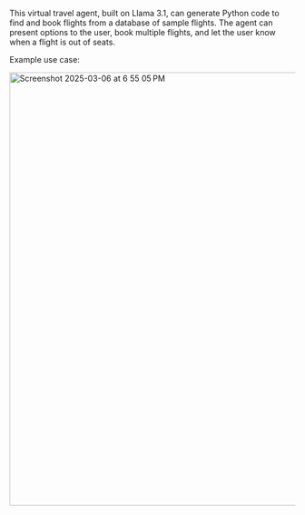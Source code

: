 This virtual travel agent, built on Llama 3.1, can generate Python code to find and book flights from a database of sample flights. The agent can present options to the user, book multiple flights, and let the user know when a flight is out of seats.

Example use case:

<img width="763" alt="Screenshot 2025-03-06 at 6 55 05 PM" src="https://github.com/user-attachments/assets/1e5f5b8c-b867-4868-8e24-e8e2a3748481" />
